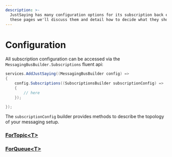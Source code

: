 ```yaml
---
description: >-
  JustSaying has many configuration options for its subscription back end. In
  these pages we'll discuss them and detail how to decide what they should be.
---
```


# Configuration

All subscription configuration can be accessed via the `MessagingBusBuilder.Subscriptions` fluent api:

```csharp
services.AddJustSaying((MessagingBusBuilder config) =>
{
    config.Subscriptions((SubscriptionsBuilder subscriptionConfig) =>
    {
        // here
    });

});
```

The `subscriptionConfig` builder provides methods to describe the topology of your messaging setup. 

### [ForTopic&lt;T&gt;](fortopic.md)

### [ForQueue&lt;T&gt;](forqueue.md)

